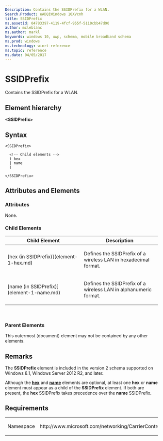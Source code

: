 ```yaml
---
Description: Contains the SSIDPrefix for a WLAN.
Search.Product: eADQiWindows 10XVcnh
title: SSIDPrefix
ms.assetid: 04783397-4119-4fcf-955f-5110cbb47d90
author: mcleblanc
ms.author: markl
keywords: windows 10, uwp, schema, mobile broadband schema
ms.prod: windows
ms.technology: winrt-reference
ms.topic: reference
ms.date: 04/05/2017
---
```


# SSIDPrefix


Contains the SSIDPrefix for a WLAN.

## Element hierarchy

**&lt;SSIDPrefix&gt;**

## Syntax

``` syntax
<SSIDPrefix>

  <!-- Child elements -->
  ( hex
  | name
  )

</SSIDPrefix>
```

## Attributes and Elements


### Attributes

None.

### Child Elements

<table>
<colgroup>
<col width="50%" />
<col width="50%" />
</colgroup>
<thead>
<tr class="header">
<th>Child Element</th>
<th>Description</th>
</tr>
</thead>
<tbody>
<tr class="odd">
<td>[hex (in SSIDPrefix)](element-1-hex.md)</td>
<td><p>Defines the SSIDPrefix of a wireless LAN in hexadecimal format.</p></td>
</tr>
<tr class="even">
<td>[name (in SSIDPrefix)](element-1-name.md)</td>
<td><p>Defines the SSIDPrefix of a wireless LAN in alphanumeric format.</p></td>
</tr>
</tbody>
</table>

 

### Parent Elements

This outermost (document) element may not be contained by any other elements.

## Remarks

The **SSIDPrefix** element is included in the version 2 schema supported on Windows 8.1, Windows Server 2012 R2, and later.

Although the [**hex**](element-1-hex.md) and [**name**](element-1-name.md) elements are optional, at least one **hex** or **name** element must appear as a child of the **SSIDPrefix** element. If both are present, the **hex** SSIDPrefix takes precedence over the **name** SSIDPrefix.

## Requirements

<table>
<colgroup>
<col width="50%" />
<col width="50%" />
</colgroup>
<tbody>
<tr class="odd">
<td><p>Namespace</p></td>
<td><p>http://www.microsoft.com/networking/CarrierControl/WLAN/v2</p></td>
</tr>
</tbody>
</table>

 

 



